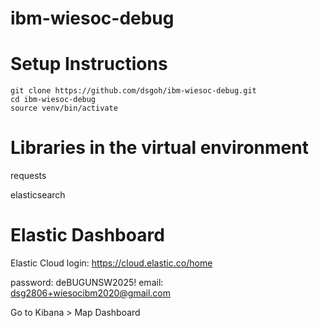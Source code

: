 # ibm-wiesoc-debug

# Setup Instructions
`git clone https://github.com/dsgoh/ibm-wiesoc-debug.git`\
`cd ibm-wiesoc-debug`\
`source venv/bin/activate`

# Libraries in the virtual environment
requests

elasticsearch

# Elastic Dashboard
Elastic Cloud login: https://cloud.elastic.co/home

password: deBUGUNSW2025!
email: dsg2806+wiesocibm2020@gmail.com

Go to Kibana > Map Dashboard


